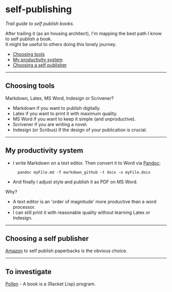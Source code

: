 # self-publishing
*Trail guide to self publish books.*

After trailing it (as an housing architect), I'm mapping the best path I know to self publish a book.<br>
It might be useful to others doing this lonely journey.

- [Choosing tools](#choosing-tools)
- [My productivity system](#my-productivity-system)
- [Choosing a self publisher](#choosing-a-self-publisher)


---
## Choosing tools

Markdown, Latex, MS Word, Indesign or Scrivener?
- Markdown if you want to publish digitally.
- Latex if you want to print it with maximum quality.
- MS Word if you want to keep it simple (and unproductive).
- Scrivener if you are writing a novel.
- Indesign (or Scribus) if the design of your publication is crucial.


---
## My productivity system

- I write Markdown on a text editor. Then convert it to Word via [Pandoc](http://pandoc.org/):

		pandoc myFile.md -f markdown_github -t docx -o myFile.docx

- And finally I adjust style and publish it as PDF on MS Word.

Why?
- A text editor is an 'order of magnitude' more productive than a word processor.
- I can still print it with reasonable quality without learning Latex or Indesign.


---
## Choosing a self publisher

[Amazon](https://kdp.amazon.com/) to self publish paperbacks is the obvious choice.


---
## To investigate

[Pollen](https://docs.racket-lang.org/pollen/) - A book is a (Racket Lisp) program.
